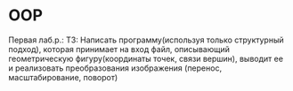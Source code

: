 # OOP

Первая лаб.р.:
  ТЗ:
    Написать программу(используя только структурный подход), которая принимает на вход файл, описывающий геометрическую фигуру(координаты точек, связи вершин), выводит ее
    и реализовать преобразования изображения (перенос, масштабирование, поворот)

